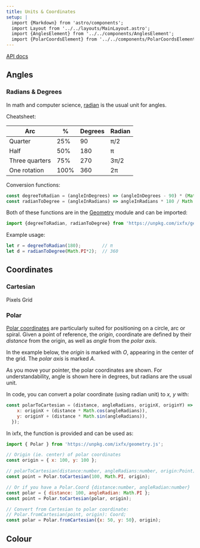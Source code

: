 ```yaml
---
title: Units & Coordinates
setup: |
  import {Markdown} from 'astro/components';
  import Layout from '../../layouts/MainLayout.astro';
  import {AnglesElement} from '../../components/AnglesElement';
  import {PolarCoordsElement} from '../../components/PolarCoordsElement';
---
```


<style>
radians-editor {
  --label-color: var(--theme-text-light);
  --axis-color: var(--theme-bg-hover);
}
</style>

[API docs](https://clinth.github.io/ixfx/modules/Geometry.html)

## Angles

### Radians & Degrees

In math and computer science, [radian](https://en.wikipedia.org/wiki/Radian) is the usual unit for angles. 

Cheatsheet:

| Arc            | %    | Degrees | Radian |
| -------------- | ---- | ------- | ------ |
| Quarter        | 25%  | 90      | π/2    |
| Half           | 50%  | 180     | π      |
| Three quarters | 75%  | 270     | 3π/2   |
| One rotation   | 100% | 360     | 2π     |

<angles-element client:visible width="500" height="300"  />

Conversion functions:

```js
const degreeToRadian = (angleInDegrees) => (angleInDegrees - 90) * (Math.PI / 180.0);
const radianToDegree = (angleInRadians) => angleInRadians * 180 / Math.PI;
```

Both of these functions are in the [Geometry](https://clinth.github.io/ixfx/modules/Geometry.html) module and can be imported:

```js
import {degreeToRadian, radianToDegree} from 'https://unpkg.com/ixfx/geometry.js'
```

Example usage:
```js
let r = degreeToRadian(180);        // π
let d = radianToDegree(Math.PI*2);  // 360
```


## Coordinates

### Cartesian

Pixels
Grid

### Polar

[Polar coordinates](https://en.wikipedia.org/wiki/Polar_coordinate_system) are particularly suited for positioning on a circle, arc or spiral. Given a point of reference, the _origin_, coordinate are defined by their _distance_ from the origin, as well as _angle_ from the _polar axis_. 

In the example below, the _origin_ is marked with _O_, appearing in the center of the grid. The _polar axis_ is marked _A_.

As you move your pointer, the polar coordinates are shown. For understandability, angle is shown here in degrees, but radians are the usual unit.

<polar-coords-element client:visible width="400" height="400"  />

In code, you can convert a polar coordinate (using radian unit) to _x, y_ with:

```js
const polarToCartesian = (distance, angleRadians, originX, originY) => ({
    x: originX + (distance * Math.cos(angleRadians)),
    y: originY + (distance * Math.sin(angleRadians)),
  });
```

In ixfx, the function is provided and can be used as:

```js
import { Polar } from 'https://unpkg.com/ixfx/geometry.js';

// Origin (ie. center) of polar coordinates
const origin = { x: 100, y: 100 };

// polarToCartesian(distance:number, angleRadians:number, origin:Point): Point;
const point = Polar.toCartesian(100, Math.PI, origin);

// Or if you have a Polar.Coord {distance:number, angleRadian:number}
const polar = { distance: 100, angleRadian: Math.PI };
const point = Polar.toCartesian(polar, origin);

// Convert from Cartesian to polar coordinate:
// Polar.fromCartesian(point, origin): Coord;
const polar = Polar.fromCartesian({x: 50, y: 50}, origin);
```



## Colour

